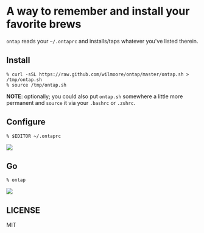 # A way to remember and install your favorite brews

`ontap` reads your `~/.ontaprc` and installs/taps whatever you've listed therein.

## Install

    % curl -sSL https://raw.github.com/wilmoore/ontap/master/ontap.sh > /tmp/ontap.sh
    % source /tmp/ontap.sh

**NOTE**: optionally; you could also put `ontap.sh` somewhere a little more permanent and `source` it via your `.bashrc` or `.zshrc`.

## Configure

    % $EDITOR ~/.ontaprc

![](https://cloudup.com/cwHITIlHPzf+)

## Go

    % ontap

![](https://cloudup.com/cmZTLXBkeGV+)

## LICENSE

  MIT

